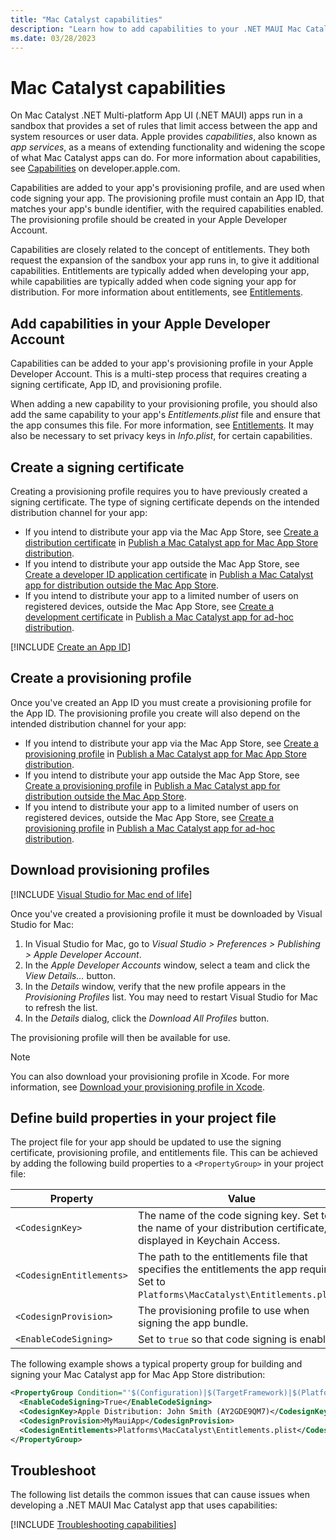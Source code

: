 ```yaml
---
title: "Mac Catalyst capabilities"
description: "Learn how to add capabilities to your .NET MAUI Mac Catalyst app's provisioning profile, to code sign your app."
ms.date: 03/28/2023
---
```


# Mac Catalyst capabilities

On Mac Catalyst .NET Multi-platform App UI (.NET MAUI) apps run in a sandbox that provides a set of rules that limit access between the app and system resources or user data. Apple provides *capabilities*, also known as *app services*, as a means of extending functionality and widening the scope of what Mac Catalyst apps can do. For more information about capabilities, see [Capabilities](https://developer.apple.com/documentation/xcode/capabilities) on developer.apple.com.

Capabilities are added to your app's provisioning profile, and are used when code signing your app. The provisioning profile must contain an App ID, that matches your app's bundle identifier, with the required capabilities enabled. The provisioning profile should be created in your Apple Developer Account.

Capabilities are closely related to the concept of entitlements. They both request the expansion of the sandbox your app runs in, to give it additional capabilities. Entitlements are typically added when developing your app, while capabilities are typically added when code signing your app for distribution. For more information about entitlements, see [Entitlements](entitlements.md).

## Add capabilities in your Apple Developer Account

Capabilities can be added to your app's provisioning profile in your Apple Developer Account. This is a multi-step process that requires creating a signing certificate, App ID, and provisioning profile.

When adding a new capability to your provisioning profile, you should also add the same capability to your app's *Entitlements.plist* file and ensure that the app consumes this file. For more information, see [Entitlements](entitlements.md). It may also be necessary to set privacy keys in *Info.plist*, for certain capabilities.

## Create a signing certificate

Creating a provisioning profile requires you to have previously created a signing certificate. The type of signing certificate depends on the intended distribution channel for your app:

- If you intend to distribute your app via the Mac App Store, see [Create a distribution certificate](~/mac-catalyst/deployment/publish-app-store.md#create-a-distribution-certificate) in [Publish a Mac Catalyst app for Mac App Store distribution](~/mac-catalyst/deployment/publish-app-store.md).
- If you intend to distribute your app outside the Mac App Store, see [Create a developer ID application certificate](~/mac-catalyst/deployment/publish-outside-app-store.md#create-a-developer-id-application-certificate) in [Publish a Mac Catalyst app for distribution outside the Mac App Store](~/mac-catalyst/deployment/publish-outside-app-store.md).
- If you intend to distribute your app to a limited number of users on registered devices, outside the Mac App Store, see [Create a development certificate](~/mac-catalyst/deployment/publish-ad-hoc.md#create-a-development-certificate) in [Publish a Mac Catalyst app for ad-hoc distribution](~/mac-catalyst/deployment/publish-ad-hoc.md).

[!INCLUDE [Create an App ID](../macios/includes/capabilities-create-app-id.md)]

## Create a provisioning profile

Once you've created an App ID you must create a provisioning profile for the App ID. The provisioning profile you create will also depend on the intended distribution channel for your app:

- If you intend to distribute your app via the Mac App Store, see [Create a provisioning profile](~/mac-catalyst/deployment/publish-app-store.md#create-a-provisioning-profile) in [Publish a Mac Catalyst app for Mac App Store distribution](~/mac-catalyst/deployment/publish-app-store.md).
- If you intend to distribute your app outside the Mac App Store, see [Create a provisioning profile](~/mac-catalyst/deployment/publish-outside-app-store.md#create-a-provisioning-profile) in [Publish a Mac Catalyst app for distribution outside the Mac App Store](~/mac-catalyst/deployment/publish-outside-app-store.md).
- If you intend to distribute your app to a limited number of users on registered devices, outside the Mac App Store, see [Create a provisioning profile](~/mac-catalyst/deployment/publish-ad-hoc.md#create-a-provisioning-profile) in [Publish a Mac Catalyst app for ad-hoc distribution](~/mac-catalyst/deployment/publish-ad-hoc.md).

## Download provisioning profiles

[!INCLUDE [Visual Studio for Mac end of life](~/includes/vsmac-eol.md)]

Once you've created a provisioning profile it must be downloaded by Visual Studio for Mac:

1. In Visual Studio for Mac, go to *Visual Studio > Preferences > Publishing > Apple Developer Account*.
1. In the *Apple Developer Accounts* window, select a team and click the *View Details...* button.
1. In the *Details* window, verify that the new profile appears in the *Provisioning Profiles* list. You may need to restart Visual Studio for Mac to refresh the list.
1. In the *Details* dialog, click the *Download All Profiles* button.

The provisioning profile will then be available for use.

> [!NOTE]
> You can also download your provisioning profile in Xcode. For more information, see [Download your provisioning profile in Xcode](~/mac-catalyst/deployment/publish-app-store.md#download-your-provisioning-profile-in-xcode).

## Define build properties in your project file

The project file for your app should be updated to use the signing certificate, provisioning profile, and entitlements file. This can be achieved by adding the following build properties to a `<PropertyGroup>` in your project file:

| Property                    | Value                                                                                           |
|-----------------------------|-------------------------------------------------------------------------------------------------|
| `<CodesignKey>`             | The name of the code signing key. Set to the name of your distribution certificate, as displayed in Keychain Access. |
| `<CodesignEntitlements>`    | The path to the entitlements file that specifies the entitlements the app requires. Set to `Platforms\MacCatalyst\Entitlements.plist`. |
| `<CodesignProvision>`       | The provisioning profile to use when signing the app bundle. |
| `<EnableCodeSigning>`       | Set to `true` so that code signing is enabled.                                                  |

The following example shows a typical property group for building and signing your Mac Catalyst app for Mac App Store distribution:

```xml
<PropertyGroup Condition="'$(Configuration)|$(TargetFramework)|$(Platform)'=='Release|net8.0-maccatalyst|AnyCPU'">
  <EnableCodeSigning>True</EnableCodeSigning>
  <CodesignKey>Apple Distribution: John Smith (AY2GDE9QM7)</CodesignKey>
  <CodesignProvision>MyMauiApp</CodesignProvision>
  <CodesignEntitlements>Platforms\MacCatalyst\Entitlements.plist</CodesignEntitlements>
</PropertyGroup>
```

## Troubleshoot

The following list details the common issues that can cause issues when developing a .NET MAUI Mac Catalyst app that uses capabilities:

[!INCLUDE [Troubleshooting capabilities](../macios/includes/troubleshooting-capabilities.md)]
